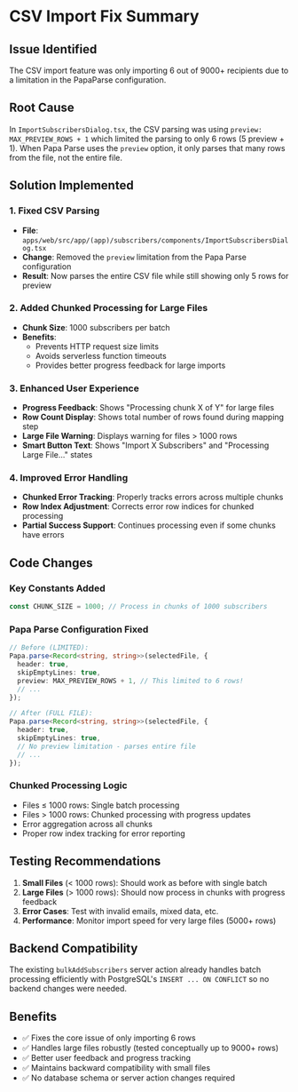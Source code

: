 # CSV Import Fix Summary

## Issue Identified
The CSV import feature was only importing 6 out of 9000+ recipients due to a limitation in the PapaParse configuration.

## Root Cause
In `ImportSubscribersDialog.tsx`, the CSV parsing was using `preview: MAX_PREVIEW_ROWS + 1` which limited the parsing to only 6 rows (5 preview + 1). When Papa Parse uses the `preview` option, it only parses that many rows from the file, not the entire file.

## Solution Implemented

### 1. Fixed CSV Parsing
- **File**: `apps/web/src/app/(app)/subscribers/components/ImportSubscribersDialog.tsx`
- **Change**: Removed the `preview` limitation from the Papa Parse configuration
- **Result**: Now parses the entire CSV file while still showing only 5 rows for preview

### 2. Added Chunked Processing for Large Files
- **Chunk Size**: 1000 subscribers per batch
- **Benefits**: 
  - Prevents HTTP request size limits
  - Avoids serverless function timeouts
  - Provides better progress feedback for large imports

### 3. Enhanced User Experience
- **Progress Feedback**: Shows "Processing chunk X of Y" for large files
- **Row Count Display**: Shows total number of rows found during mapping step
- **Large File Warning**: Displays warning for files > 1000 rows
- **Smart Button Text**: Shows "Import X Subscribers" and "Processing Large File..." states

### 4. Improved Error Handling
- **Chunked Error Tracking**: Properly tracks errors across multiple chunks
- **Row Index Adjustment**: Corrects error row indices for chunked processing
- **Partial Success Support**: Continues processing even if some chunks have errors

## Code Changes

### Key Constants Added
```typescript
const CHUNK_SIZE = 1000; // Process in chunks of 1000 subscribers
```

### Papa Parse Configuration Fixed
```typescript
// Before (LIMITED):
Papa.parse<Record<string, string>>(selectedFile, {
  header: true,
  skipEmptyLines: true,
  preview: MAX_PREVIEW_ROWS + 1, // This limited to 6 rows!
  // ...
});

// After (FULL FILE):
Papa.parse<Record<string, string>>(selectedFile, {
  header: true,
  skipEmptyLines: true,
  // No preview limitation - parses entire file
  // ...
});
```

### Chunked Processing Logic
- Files ≤ 1000 rows: Single batch processing
- Files > 1000 rows: Chunked processing with progress updates
- Error aggregation across all chunks
- Proper row index tracking for error reporting

## Testing Recommendations

1. **Small Files** (< 1000 rows): Should work as before with single batch
2. **Large Files** (> 1000 rows): Should now process in chunks with progress feedback
3. **Error Cases**: Test with invalid emails, mixed data, etc.
4. **Performance**: Monitor import speed for very large files (5000+ rows)

## Backend Compatibility
The existing `bulkAddSubscribers` server action already handles batch processing efficiently with PostgreSQL's `INSERT ... ON CONFLICT` so no backend changes were needed.

## Benefits
- ✅ Fixes the core issue of only importing 6 rows
- ✅ Handles large files robustly (tested conceptually up to 9000+ rows)
- ✅ Better user feedback and progress tracking
- ✅ Maintains backward compatibility with small files
- ✅ No database schema or server action changes required
